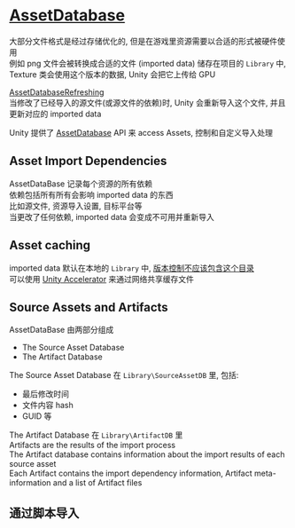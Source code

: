 ﻿[AssetDatabase]
==

大部分文件格式是经过存储优化的, 但是在游戏里资源需要以合适的形式被硬件使用  
例如 png 文件会被转换成合适的文件 (imported data) 储存在项目的 `Library` 中, Texture 类会使用这个版本的数据, Unity 会把它上传给 GPU  

[AssetDatabaseRefreshing]  
当修改了已经导入的源文件(或源文件的依赖)时, Unity 会重新导入这个文件, 并且更新对应的 imported data  

Unity 提供了 [AssetDatabase] API 来 access Assets, 控制和自定义导入处理  

## Asset Import Dependencies  
AssetDataBase 记录每个资源的所有依赖  
依赖包括所有所有会影响 imported data 的东西  
比如源文件, 资源导入设置, 目标平台等  
当更改了任何依赖, imported data 会变成不可用并重新导入  

## Asset caching  
imported data 默认在本地的 `Library` 中, [版本控制不应该包含这个目录][ExternalVersionControlSystemSupport]  
可以使用 [Unity Accelerator] 来通过网络共享缓存文件  

## Source Assets and Artifacts  
AssetDataBase 由两部分组成  
* The Source Asset Database  
* The Artifact Database  

The Source Asset Database 在 `Library\SourceAssetDB` 里, 包括:  
* 最后修改时间  
* 文件内容 hash  
* GUID 等  

The Artifact Database 在 `Library\ArtifactDB` 里  
Artifacts are the results of the import process  
The Artifact database contains information about the import results of each source asset  
Each Artifact contains the import dependency information, Artifact meta-information and a list of Artifact files  

## 通过脚本导入  



[AssetDatabase]:https://docs.unity.cn/2021.3/Documentation/Manual/AssetDatabase.html  
[AssetDatabaseRefreshing]:AssetDatabaseRefreshing.md  
[ExternalVersionControlSystemSupport]:https://docs.unity.cn/2021.3/Documentation/Manual/ExternalVersionControlSystemSupport.html  
[Unity Accelerator]:https://docs.unity.cn/2021.3/Documentation/Manual/UnityAccelerator.html  
